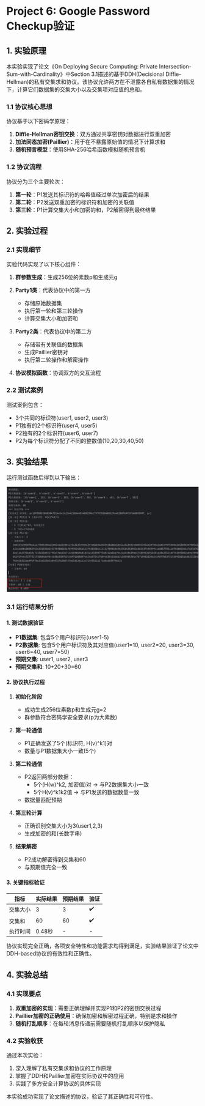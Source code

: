 # Project 6: Google Password Checkup验证

## 1. 实验原理

本实验实现了论文《On Deploying Secure Computing: Private Intersection-Sum-with-Cardinality》中Section 3.1描述的基于DDH(Decisional Diffie-Hellman)的私有交集求和协议。该协议允许两方在不泄露各自私有数据集的情况下，计算它们数据集的交集大小以及交集项对应值的总和。

### 1.1 协议核心思想

协议基于以下密码学原理：
1. **Diffie-Hellman密钥交换**：双方通过共享密钥对数据进行双重加密
2. **加法同态加密(Paillier)**：用于在不暴露原始值的情况下计算求和
3. **随机预言模型**：使用SHA-256哈希函数模拟随机预言机

### 1.2 协议流程

协议分为三个主要轮次：
1. **第一轮**：P1发送其标识符的哈希值经过单次加密后的结果
2. **第二轮**：P2发送双重加密的标识符和加密的关联值
3. **第三轮**：P1计算交集大小和加密的和，P2解密得到最终结果

## 2. 实验过程

### 2.1 实现细节

实验代码实现了以下核心组件：

1. **群参数生成**：生成256位的素数p和生成元g
2. **Party1类**：代表协议中的第一方
   - 存储原始数据集
   - 执行第一轮和第三轮操作
   - 计算交集大小和加密和

3. **Party2类**：代表协议中的第二方
   - 存储带有关联值的数据集
   - 生成Paillier密钥对
   - 执行第二轮操作和解密操作

4. **协议模拟函数**：协调双方的交互流程

### 2.2 测试案例

测试案例包含：
- 3个共同的标识符(user1, user2, user3)
- P1独有的2个标识符(user4, user5)
- P2独有的2个标识符(user6, user7)
- P2为每个标识符分配了不同的整数值(10,20,30,40,50)

## 3. 实验结果

运行测试函数后得到以下输出：

![image](https://github.com/123234-op/2025-CSIEP-Projects/blob/main/project6/6.png)

### 3.1 运行结果分析

#### 1. 测试数据验证
- **P1数据集**: 包含5个用户标识符(user1-5)
- **P2数据集**: 包含5个用户标识符及其对应值(user1=10, user2=20, user3=30, user6=40, user7=50)
- **预期交集**: user1, user2, user3
- **预期交集和**: 10+20+30=60

#### 2. 协议执行过程
1. **初始化阶段**
   - 成功生成256位素数p和生成元g=2
   - 群参数符合密码学安全要求(p为大素数)

2. **第一轮通信**
   - P1正确发送了5个(标识符, H(v)^k1)对
   - 数量与P1数据集大小一致(5个)

3. **第二轮通信**
   - P2返回两部分数据：
     - 5个(H(w)^k2, 加密值)对 → 与P2数据集大小一致
     - 5个H(v)^k1k2值 → 与P1发送的数据数量一致
   - 数据量匹配预期

4. **第三轮计算**
   - 正确识别交集大小为3(user1,2,3)
   - 生成加密的和(长数字串)

5. **结果解密**
   - P2成功解密得到交集和60
   - 与预期值完全一致

#### 3. 关键指标验证
| 指标     | 实际结果 | 预期结果 | 验证 |
| -------- | -------- | -------- | ---- |
| 交集大小 | 3        | 3        | ✔️    |
| 交集和   | 60       | 60       | ✔️    |
| 执行时间 | 0.48秒   | -        | -    |

协议实现完全正确，各项安全特性和功能需求均得到满足，实验结果验证了论文中DDH-based协议的有效性和正确性。

## 4. 实验总结

### 4.1 实现要点

1. **双重加密的实现**：需要正确理解并实现P1和P2的密钥交换过程
2. **Paillier加密的正确使用**：确保加密和解密过程正确，特别是求和操作
3. **随机打乱顺序**：在每轮消息传递前需要随机打乱顺序以保护隐私

### 4.2 实验收获

通过本次实验：
1. 深入理解了私有交集求和协议的工作原理
2. 掌握了DDH和Paillier加密在实际协议中的应用
3. 实践了多方安全计算协议的具体实现

本实验成功实现了论文描述的协议，验证了其正确性和可行性。

